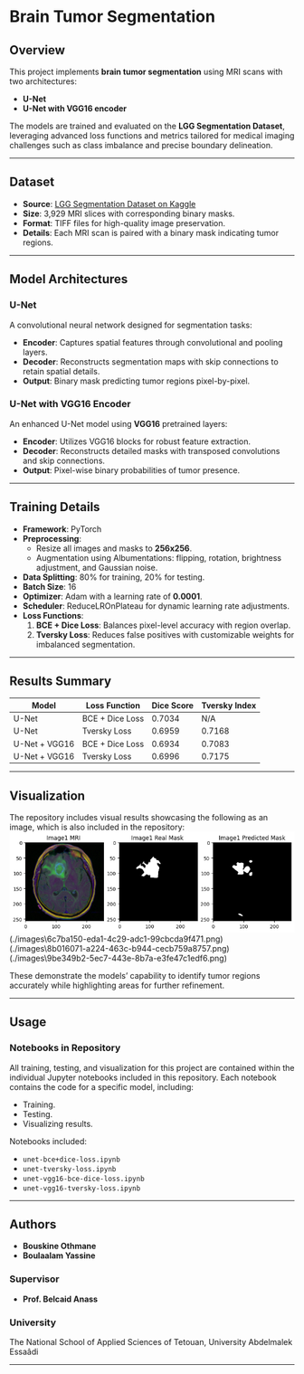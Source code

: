 # Brain Tumor Segmentation

## Overview

This project implements **brain tumor segmentation** using MRI scans with two architectures:

- **U-Net**
- **U-Net with VGG16 encoder**

The models are trained and evaluated on the **LGG Segmentation Dataset**, leveraging advanced loss functions and metrics tailored for medical imaging challenges such as class imbalance and precise boundary delineation.

---

## Dataset

- **Source**: [LGG Segmentation Dataset on Kaggle](https://www.kaggle.com/datasets/mateuszbuda/lgg-mri-segmentation)
- **Size**: 3,929 MRI slices with corresponding binary masks.
- **Format**: TIFF files for high-quality image preservation.
- **Details**: Each MRI scan is paired with a binary mask indicating tumor regions.

---

## Model Architectures

### U-Net

A convolutional neural network designed for segmentation tasks:

- **Encoder**: Captures spatial features through convolutional and pooling layers.
- **Decoder**: Reconstructs segmentation maps with skip connections to retain spatial details.
- **Output**: Binary mask predicting tumor regions pixel-by-pixel.

### U-Net with VGG16 Encoder

An enhanced U-Net model using **VGG16** pretrained layers:

- **Encoder**: Utilizes VGG16 blocks for robust feature extraction.
- **Decoder**: Reconstructs detailed masks with transposed convolutions and skip connections.
- **Output**: Pixel-wise binary probabilities of tumor presence.

---

## Training Details

- **Framework**: PyTorch
- **Preprocessing**:
  - Resize all images and masks to **256x256**.
  - Augmentation using Albumentations: flipping, rotation, brightness adjustment, and Gaussian noise.
- **Data Splitting**: 80% for training, 20% for testing.
- **Batch Size**: 16
- **Optimizer**: Adam with a learning rate of **0.0001**.
- **Scheduler**: ReduceLROnPlateau for dynamic learning rate adjustments.
- **Loss Functions**:
  1. **BCE + Dice Loss**: Balances pixel-level accuracy with region overlap.
  2. **Tversky Loss**: Reduces false positives with customizable weights for imbalanced segmentation.

---

## Results Summary

| Model         | Loss Function   | Dice Score | Tversky Index |
| ------------- | --------------- | ---------- | ------------- |
| U-Net         | BCE + Dice Loss | 0.7034     | N/A           |
| U-Net         | Tversky Loss    | 0.6959     | 0.7168        |
| U-Net + VGG16 | BCE + Dice Loss | 0.6934     | 0.7083        |
| U-Net + VGG16 | Tversky Loss    | 0.6996     | 0.7175        |

---

## Visualization

The repository includes visual results showcasing the following as an image, which is also included in the repository:
![Visualization Example](./images\4bd8493d-f0aa-4f57-ab9d-ee608b2cf6f3.png)
(./images\6c7ba150-eda1-4c29-adc1-99cbcda9f471.png)
(./images\8b016071-a224-463c-b944-cecb759a8757.png)
(./images\9be349b2-5ec7-443e-8b7a-e3fe47c1edf6.png)

These demonstrate the models’ capability to identify tumor regions accurately while highlighting areas for further refinement.

---

## Usage

### Notebooks in Repository

All training, testing, and visualization for this project are contained within the individual Jupyter notebooks included in this repository. Each notebook contains the code for a specific model, including:

- Training.
- Testing.
- Visualizing results.

Notebooks included:

- `unet-bce+dice-loss.ipynb`
- `unet-tversky-loss.ipynb`
- `unet-vgg16-bce-dice-loss.ipynb`
- `unet-vgg16-tversky-loss.ipynb`

---

## Authors

- **Bouskine Othmane**
- **Boulaalam Yassine**

### Supervisor

- **Prof. Belcaid Anass**

### University

The National School of Applied Sciences of Tetouan, University Abdelmalek Essaâdi

---
